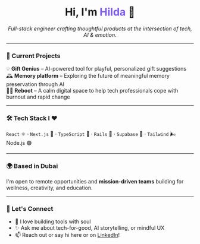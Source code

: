 <h1 align="center">Hi, I'm <span style="color:#7e5bef;">Hilda</span> 👋</h1>

<p align="center"><i>Full-stack engineer crafting thoughtful products at the intersection of tech, AI & emotion.</i></p>

---

### 🔭 Current Projects

💡 <b>Gift Genius</b> – AI-powered tool for playful, personalized gift suggestions  
🕰️ <b>Memory platform</b> – Exploring the future of meaningful memory preservation through AI  
🧘‍♀️ <b>Reboot</b> – A calm digital space to help tech professionals cope with burnout and rapid change

---

### 🛠 Tech Stack I ❤️
<code>React</code> ⚛️ · <code>Next.js</code> 🚀 · <code>TypeScript</code> 🧩 · <code>Rails</code> 💎 · <code>Supabase</code> 🍋 · <code>Tailwind</code> 🌬️ Node.js 🟢 

---

### 🌍 Based in Dubai

I'm open to remote opportunities and **mission-driven teams** building for wellness, creativity, and education.

---

### 🤍 Let's Connect

- 📝 I love building tools with soul  
- ✨ Ask me about tech-for-good, AI storytelling, or mindful UX  
- 📫 Reach out or say hi here or on [LinkedIn](https://www.linkedin.com/in/hildakhajehamiri/)!

